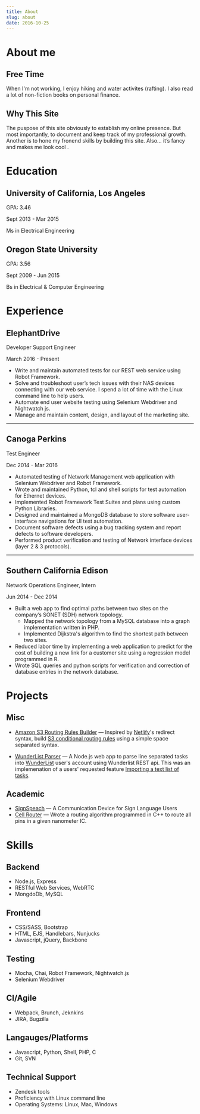 ```yaml
---
title: About
slug: about
date: 2016-10-25
---
```


<div class="container about-me">
    <div class='cell-9'>
      <h1>About me</h1>
      <h2>Free Time</h2>
      <p>When I'm not working, I enjoy hiking and water activites (rafting). I also read a lot of non-fiction books on personal finance.</p>
      <h2>Why This Site</h2>
      <p>The puspose of this site obviously to establish my online presence. But most importantly, to document and keep track of my professional growth. Another is to hone my fronend skills by building this site. Also… it’s fancy and makes me look cool . 
      </p>
    </div>
    <div class="cell-9">
      <h1>Education</h1>
      <h2 class='no-bottom-margin'>University of California, Los Angeles</h2>
      <div class="spread-horizonaly">
        <p class='secondary'>GPA: 3.46</p>
        <p class='secondary text-sm'>Sept 2013 - Mar 2015</p>
      </div>
      <p>Ms in Electrical Engineering</p>
      <h2 class='no-bottom-margin'>Oregon State University</h2>
      <div class="spread-horizonaly">
        <p class='secondary'>GPA: 3.56</p>
        <p class='secondary text-sm'>Sept 2009 - Jun 2015</p>
      </div>
      <p>Bs in Electrical & Computer Engineering</p>
    </div>
</div>
<div class="container about-me">
  <!-- Experience -->
  <div class='cell-9'>
    <h1>Experience</h1>
    <!-- ElephantDrive -->
    <h2 class='no-bottom-margin'>ElephantDrive</h2>
    <div class="spread-horizonaly">
    <p class="secondary">Developer Support Engineer</p>
    <p class="secondary text-sm">March 2016 - Present</p>
    </div>
    <ul>
      <li>Write and maintain automated tests for our REST web service using Robot Framework. </li>
      <li>Solve and troubleshoot user’s tech issues with their NAS devices connecting with our web service. I spend a lot of time with the Linux command line to help users.</li>
      <li>Automate end user website testing using Selenium Webdriver and Nightwatch js.</li>
      <li>Manage and maintain content, design, and layout of the marketing site.</li>
    </ul>
    <hr>
     <!-- Canoge Perkins -->
    <h2 class='no-bottom-margin'>Canoga Perkins</h2>
    <div class="spread-horizonaly">
    <p class="secondary">Test Engineer</p>
    <p class="secondary text-sm">Dec 2014 - Mar 2016</p>
    </div>
    <ul>
      <li>Automated testing of Network Management web application with Selenium Webdriver and Robot Framework.</li>
      <li>Wrote and maintained Python, tcl and shell scripts for test automation for Ethernet devices.</li>
      <li>Implemented Robot Framework Test Suites and plans using custom Python Libraries.</li>
      <li>Designed and maintained a MongoDB database to store software user-interface navigations for UI test automation.</li>
      <li>Document software defects using a bug tracking system and report defects to software developers.</li>
      <li>Performed product verification and testing of Network interface devices (layer 2 & 3 protocols).</li>
    </ul>
    <hr>
     <!-- Southern California Edison -->
    <h2 class='no-bottom-margin'>Southern California Edison</h2>
    <div class="spread-horizonaly">
      <p class="secondary">Network Operations Engineer, Intern</p>
      <p class="secondary text-sm">Jun 2014 - Dec 2014</p>
    </div>
    <ul>
      <li>Built a web app to find optimal paths between two sites on the company’s SONET (SDH) network topology.
        <ul>
          <li>Mapped the network topology from a MySQL database into a graph implementation written in PHP.</li>
          <li>Implemented Dijkstra's algorithm to find the shortest path between two sites.</li>
        </ul>
      </li>
      <li>Reduced labor time by implementing a web application to predict for the cost of building a new link for a customer site using a regression model programmed in R.</li>
      <li>Wrote SQL queries and python scripts for verification and correction of database entries in the network database.</li>
    </ul>
  </div>

  <!-- Skills -->
  <div class="cell-12-nopadding vertical-stretch">
    <div class="cell-10">
      <h1>Projects</h1>
      <h2>Misc</h2>
      <ul>
        <li><a href="https://alahmadiq8.github.io/S3-Routing-Rules-Builder/">Amazon S3 Routing Rules Builder</a> — Inspired by <a href="https://www.netlify.com/docs/redirects/">Netlify</a>'s redirect syntax, build <a href="http://docs.aws.amazon.com/AmazonS3/latest/dev/HowDoIWebsiteConfiguration.html#configure-bucket-as-website-routing-rule-syntax">S3 conditional routing rules</a> using a simple space separated syntax.
        </li>
      </ul>
      <ul>
        <li><a href="https://wunderlist-parser.herokuapp.com/">WunderList Parser</a> — A Node.js web app to parse line separated tasks into <a target="_blank" href="https://www.wunderlist.com">WunderList</a> user's
        account using Wunderlist REST api. This was an implemenation of a users' 
        requested feature <a target="_blank" href="https://support.wunderlist.com/customer/portal/questions/12881772-importing-a-text-list-of-tasks">Importing a text list of tasks</a>.
        </li>
      </ul>
      <h2>Academic</h2>
      <ul>
        <li><a target='_blank' href="https://github.com/AlahmadiQ8/SignSpeech">SignSpeach</a> — A Communication Device for Sign Language Users</li>
        <li><a target='_blank' href="https://dl.dropboxusercontent.com/u/36164308/Standard%20Cell%20Router.pdf">Cell Router</a> — Wrote a routing algorithm programmed in C++ to route all pins in a given nanometer IC.</li>
      </ul>
    </div>
    <div class="cell-8">
      <h1>Skills</h1>
      <h2>Backend</h2>
      <ul class=''>
        <li>Node.js, Express</li>
        <li>RESTful Web Services, WebRTC</li>
        <li>MongdoDb, MySQL</li>
      </ul>
      <h2>Frontend</h2>
      <ul>
        <li>CSS/SASS, Bootstrap</li>
        <li>HTML, EJS, Handlebars, Nunjucks</li>
        <li>Javascript, jQuery, Backbone</li>
      </ul>
      <h2>Testing</h2>
      <ul>
        <li>Mocha, Chai, Robot Framework, Nightwatch.js</li>
        <li>Selenium Webdriver</li>
      </ul>
      <h2>CI/Agile</h2>
      <ul>
        <li>Webpack, Brunch, Jeknkins</li>
        <li>JIRA, Bugzilla</li>
      </ul>
      <h2>Langauges/Platforms</h2>
      <ul>
        <li>Javascript, Python, Shell, PHP, C</li>
        <li>Git, SVN</li>
      </ul>
      <h2>Technical Support</h2>
      <ul>
        <li>Zendesk tools</li>
        <li>Proficiency with Linux command line</li>
        <li>Operating Systems: Linux, Mac, Windows</li>
      </ul>
    </div>
  </div>
</div>